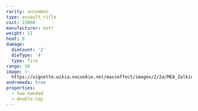 ```yaml
---
rarity: uncommon
type: assault_rifle
cost: 15000
manufacturer: kett
weight: 11
heat: 8
damage:
  dieCount: '2'
  dieType: '4'
  type: fire
range: 50
image: >-
  https://vignette.wikia.nocookie.net/masseffect/images/2/2a/MEA_Zalkin_MP.png/revision/latest?cb=20180530233017
andromeda: true
properties:
  - two-handed
  - double-tap
---
```

